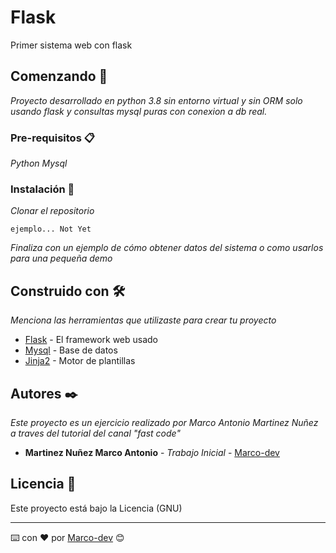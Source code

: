 # Flask  

Primer sistema web con flask

## Comenzando 🚀

_Proyecto desarrollado en python 3.8 sin entorno virtual y sin ORM solo usando flask y consultas mysql puras con conexion a db real._

### Pre-requisitos 📋

_Python_
_Mysql_


### Instalación 🔧

_Clonar el repositorio_

```
ejemplo... Not Yet
```



_Finaliza con un ejemplo de cómo obtener datos del sistema o como usarlos para una pequeña demo_

## Construido con 🛠️

_Menciona las herramientas que utilizaste para crear tu proyecto_

* [Flask](http://www.dropwizard.io/1.0.2/docs/) - El framework web usado
* [Mysql](https://maven.apache.org/) - Base de datos
* [Jinja2](https://rometools.github.io/rome/) - Motor de plantillas 


## Autores ✒️

_Este proyecto es un ejercicio realizado por Marco Antonio Martinez Nuñez a traves del tutorial del canal "fast code"_

* **Martinez Nuñez Marco Antonio** - *Trabajo Inicial* - [Marco-dev](https://github.com/MartinezNunezMarcoAntonio)


## Licencia 📄

Este proyecto está bajo la Licencia (GNU)


---
⌨️ con ❤️ por [Marco-dev](https://github.com/MartinezNunezMarcoAntonio) 😊

